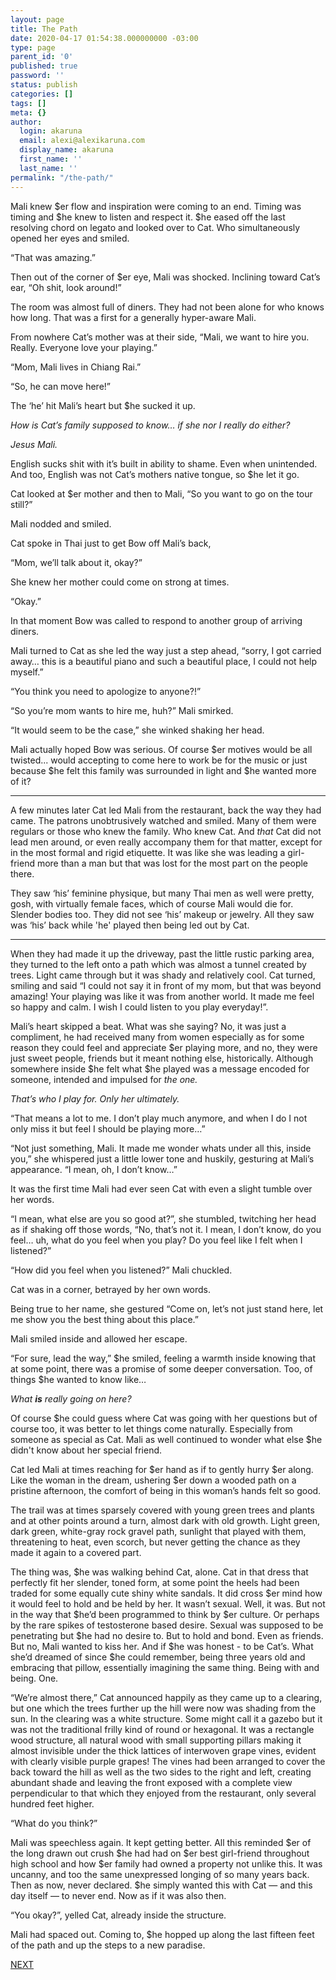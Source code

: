 ```yaml
---
layout: page
title: The Path
date: 2020-04-17 01:54:38.000000000 -03:00
type: page
parent_id: '0'
published: true
password: ''
status: publish
categories: []
tags: []
meta: {}
author:
  login: akaruna
  email: alexi@alexikaruna.com
  display_name: akaruna
  first_name: ''
  last_name: ''
permalink: "/the-path/"
---
```

<!-- wp:paragraph -->

Mali knew $er flow and inspiration were coming to an end. Timing was timing and $he knew to listen and respect it. $he eased off the last resolving chord on legato and looked over to Cat. Who simultaneously opened her eyes and smiled.

<!-- /wp:paragraph -->

<!-- wp:paragraph -->

“That was amazing.”

<!-- /wp:paragraph -->

<!-- wp:paragraph -->

Then out of the corner of $er eye, Mali was shocked. Inclining toward Cat’s ear, “Oh shit, look around!”

<!-- /wp:paragraph -->

<!-- wp:paragraph -->

The room was almost full of diners. They had not been alone for who knows how long. That was a first for a generally hyper-aware Mali.&nbsp;

<!-- /wp:paragraph -->

<!-- wp:paragraph -->

From nowhere Cat’s mother was at their side, “Mali, we want to hire you. Really. Everyone love your playing.”

<!-- /wp:paragraph -->

<!-- wp:paragraph -->

“Mom, Mali lives in Chiang Rai.”

<!-- /wp:paragraph -->

<!-- wp:paragraph -->

“So, he can move here!”&nbsp;

<!-- /wp:paragraph -->

<!-- wp:paragraph -->

The ‘he’ hit Mali’s heart but $he sucked it up.

<!-- /wp:paragraph -->

<!-- wp:paragraph -->

_How is Cat’s family supposed to know… if she nor I really do either?&nbsp;_

<!-- /wp:paragraph -->

<!-- wp:paragraph -->

_Jesus Mali._&nbsp;

<!-- /wp:paragraph -->

<!-- wp:paragraph -->

English sucks shit with it’s built in ability to shame. Even when unintended. And too, English was not Cat’s mothers native tongue, so $he let it go.

<!-- /wp:paragraph -->

<!-- wp:paragraph -->

Cat looked at $er mother and then to Mali, “So you want to go on the tour still?”

<!-- /wp:paragraph -->

<!-- wp:paragraph -->

Mali nodded and smiled.&nbsp;

<!-- /wp:paragraph -->

<!-- wp:paragraph -->

Cat spoke in Thai just to get Bow off Mali’s back,&nbsp;

<!-- /wp:paragraph -->

<!-- wp:paragraph -->

“Mom, we’ll talk about it, okay?”&nbsp;

<!-- /wp:paragraph -->

<!-- wp:paragraph -->

She knew her mother could come on strong at times.

<!-- /wp:paragraph -->

<!-- wp:paragraph -->

“Okay.”&nbsp;

<!-- /wp:paragraph -->

<!-- wp:paragraph -->

In that moment Bow was called to respond to another group of arriving diners.&nbsp;

<!-- /wp:paragraph -->

<!-- wp:paragraph -->

Mali turned to Cat as she led the way just a step ahead, “sorry, I got carried away… this is a beautiful piano and such a beautiful place, I could not help myself.”

<!-- /wp:paragraph -->

<!-- wp:paragraph -->

“You think you need to apologize to anyone?!”

<!-- /wp:paragraph -->

<!-- wp:paragraph -->

“So you’re mom wants to hire me, huh?” Mali smirked.

<!-- /wp:paragraph -->

<!-- wp:paragraph -->

“It would seem to be the case,” she winked shaking her head.

<!-- /wp:paragraph -->

<!-- wp:paragraph -->

Mali actually hoped Bow was serious. Of course $er motives would be all twisted... would accepting to come here to work be for the music or just because $he felt this family was surrounded in light and $he wanted more of it?&nbsp;

<!-- /wp:paragraph -->

<!-- wp:separator -->

* * *
<!-- /wp:separator -->

<!-- wp:paragraph -->

A few minutes later Cat led Mali from the restaurant, back the way they had came. The patrons unobtrusively watched and smiled. Many of them were regulars or those who knew the family. Who knew Cat. And _that_ Cat did not lead men around, or even really accompany them for that matter, except for in the most formal and rigid etiquette. It was like she was leading a girl-friend more than a man but that was lost for the most part on the people there.&nbsp;

<!-- /wp:paragraph -->

<!-- wp:paragraph -->

They saw ‘his’ feminine physique, but many Thai men as well were pretty, gosh, with virtually female faces, which of course Mali would die for. Slender bodies too. They did not see ‘his’ makeup or jewelry. All they saw was ‘his’ back while 'he' played then being led out by Cat.

<!-- /wp:paragraph -->

<!-- wp:separator -->

* * *
<!-- /wp:separator -->

<!-- wp:paragraph -->

When they had made it up the driveway, past the little rustic parking area, they turned to the left onto a path which was almost a tunnel created by trees. Light came through but it was shady and relatively cool. Cat turned, smiling and said “I could not say it in front of my mom, but that was beyond amazing! Your playing was like it was from another world. It made me feel so happy and calm. I wish I could listen to you play everyday!”.

<!-- /wp:paragraph -->

<!-- wp:paragraph -->

Mali’s heart skipped a beat. What was she saying? No, it was just a compliment, he had received many from women especially as for some reason they could feel and appreciate $er playing more, and no, they were just sweet people, friends but it meant nothing else, historically. Although somewhere inside $he felt what $he played was a message encoded for someone, intended and impulsed for _the one._

<!-- /wp:paragraph -->

<!-- wp:paragraph -->

_That’s who I play for. Only her ultimately._

<!-- /wp:paragraph -->

<!-- wp:paragraph -->

“That means a lot to me. I don’t play much anymore, and when I do I not only miss it but feel I should be playing more…”

<!-- /wp:paragraph -->

<!-- wp:paragraph -->

“Not just something, Mali. It made me wonder whats under all this, inside you,” she whispered just a little lower tone and huskily, gesturing at Mali’s appearance. “I mean, oh, I don’t know…”

<!-- /wp:paragraph -->

<!-- wp:paragraph -->

It was the first time Mali had ever seen Cat with even a slight tumble over her words.&nbsp;

<!-- /wp:paragraph -->

<!-- wp:paragraph -->

“I mean, what else are you so good at?”, she stumbled, twitching her head as if shaking off those words, “No, that’s not it. I mean, I don’t know, do you feel… uh, what do you feel when you play? Do you feel like I felt when I listened?”

<!-- /wp:paragraph -->

<!-- wp:paragraph -->

“How did you feel when you listened?” Mali chuckled.

<!-- /wp:paragraph -->

<!-- wp:paragraph -->

Cat was in a corner, betrayed by her own words.&nbsp;

<!-- /wp:paragraph -->

<!-- wp:paragraph -->

Being true to her name, she gestured “Come on, let’s not just stand here, let me show you the best thing about this place.”

<!-- /wp:paragraph -->

<!-- wp:paragraph -->

Mali smiled inside and allowed her escape.

<!-- /wp:paragraph -->

<!-- wp:paragraph -->

“For sure, lead the way,” $he smiled, feeling a warmth inside knowing that at some point, there was a promise of some deeper conversation. Too, of things $he wanted to know like…&nbsp;

<!-- /wp:paragraph -->

<!-- wp:paragraph -->

_What **is** really going on here?&nbsp;_

<!-- /wp:paragraph -->

<!-- wp:paragraph -->

Of course $he could guess where Cat was going with her questions but of course too, it was better to let things come naturally. Especially from someone as special as Cat. Mali as well continued to wonder what else $he didn't know about her special friend.&nbsp;

<!-- /wp:paragraph -->

<!-- wp:paragraph -->

Cat led Mali at times reaching for $er hand as if to gently hurry $er along. Like the woman in the dream, ushering $er down a wooded path on a pristine afternoon, the comfort of being in this woman’s hands felt so good.&nbsp;

<!-- /wp:paragraph -->

<!-- wp:paragraph -->

The trail was at times sparsely covered with young green trees and plants and at other points around a turn, almost dark with old growth. Light green, dark green, white-gray rock gravel path, sunlight that played with them, threatening to heat, even scorch, but never getting the chance as they made it again to a covered part.&nbsp;

<!-- /wp:paragraph -->

<!-- wp:paragraph -->

The thing was, $he was walking behind Cat, alone. Cat in that dress that perfectly fit her slender, toned form, at some point the heels had been traded for some equally cute shiny white sandals. It did cross $er mind how it would feel to hold and be held by her. It wasn’t sexual. Well, it was. But not in the way that $he’d been programmed to think by $er culture. Or perhaps by the rare spikes of testosterone based desire. Sexual was supposed to be penetrating but $he had no desire to. But to hold and bond. Even as friends. But no, Mali wanted to kiss her. And if $he was honest - to be Cat’s. What she’d dreamed of since $he could remember, being three years old and embracing that pillow, essentially imagining the same thing. Being with and being. One.

<!-- /wp:paragraph -->

<!-- wp:paragraph -->

“We’re almost there,” Cat announced happily as they came up to a clearing, but one which the trees further up the hill were now was shading from the sun. In the clearing was a white structure. Some might call it a gazebo but it was not the traditional frilly kind of round or hexagonal. It was a rectangle wood structure, all natural wood with small supporting pillars making it almost invisible under the thick lattices of interwoven grape vines, evident with clearly visible purple grapes! The vines had been arranged to cover the back toward the hill as well as the two sides to the right and left, creating abundant shade and leaving the front exposed with a complete view perpendicular to that which they enjoyed from the restaurant, only several hundred feet higher.

<!-- /wp:paragraph -->

<!-- wp:paragraph -->

“What do you think?”

<!-- /wp:paragraph -->

<!-- wp:paragraph -->

Mali was speechless again. It kept getting better. All this reminded $er of the long drawn out crush $he had had on $er best girl-friend throughout high school and how $er family had owned a property not unlike this. It was uncanny, and too the same unexpressed longing of so many years back. Then as now, never declared. $he simply wanted this with Cat — and this day itself — to never end.&nbsp;Now as if it was also then.

<!-- /wp:paragraph -->

<!-- wp:paragraph -->

“You okay?”, yelled Cat, already inside the structure.&nbsp;

<!-- /wp:paragraph -->

<!-- wp:paragraph -->

Mali had spaced out. Coming to, $he hopped up along the last fifteen feet of the path and up the steps to a new paradise.&nbsp;

<!-- /wp:paragraph -->

<!-- wp:paragraph -->

[NEXT](https://ffs.alexikaruna.com/sweetness/)

<!-- /wp:paragraph -->


